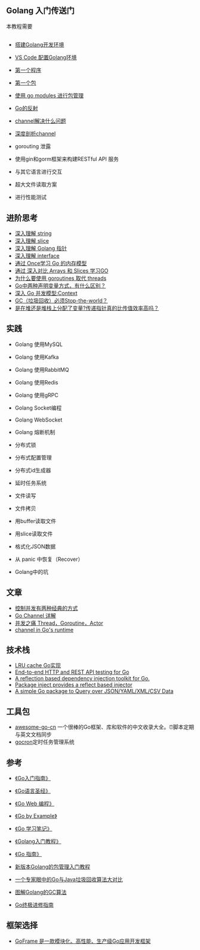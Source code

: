 ## Golang 入门传送门
本教程需要
## 

* [搭建Golang开发环境](https://golang.org/dl/)
* [VS Code 配置Golang环境](./Books/vscode_golang_env.md)
* [第一个程序](./Books/hello.md)
* [第一个包](./Books/package.md)
* [使用 go modules 进行包管理](./Books/go_modules.md)

* [Go的反射]()
* [channel解决什么问题]()
* [深度剖析channel](http://shanks.leanote.com/post/%E6%B7%B1%E5%BA%A6%E5%89%96%E6%9E%90channel)
* gorouting 泄露
* 使用gin和gorm框架来构建RESTful API 服务
* 与其它语言进行交互
* 超大文件读取方案
* 进行性能测试

## 进阶思考

* [深入理解 string](./Books/string.md)
* [深入理解 slice](./Books/slice.md)
* [深入理解 Golang 指针](./Books/pointer.md)
* [深入理解 interface](./Books/interface.md)
* [通过 Once学习 Go 的内存模型](./Books/once.md)
* [通过 深入对比 Arrays 和 Slices 学习GO](./Books/array_slice.md)
* [为什么要使用 goroutines 取代 threads](./Books/goroutines.md)
* [Go中两种声明变量方式，有什么区别？](./Books/variable.md)
* [深入 Go 并发模型:Context](./Books/context.md)
* [GC（垃圾回收）必须Stop-the-world？](./Books/garbageCollection.md)
* [是在堆还是堆栈上分配了变量?传递指针真的比传值效率高吗？](./Books/variableAllocated.md)


## 实践
* Golang 使用MySQL
* Golang 使用Kafka
* Golang 使用RabbitMQ
* Golang 使用Redis
* Golang 使用gRPC
* Golang Socket编程
* Golang WebSocket
* Golang 熔断机制

* 分布式锁
* 分布式配置管理
* 分布式id生成器
* 延时任务系统

* 文件读写
* 文件拷贝

* 用buffer读取文件
* 用slice读取文件
* 格式化JSON数据
* 从 panic 中恢复（Recover）
* Golang中的坑

## 文章
* [控制并发有两种经典的方式](https://zhuanlan.zhihu.com/p/58967892)
* [Go Channel 详解](https://colobu.com/2016/04/14/Golang-Channels/)
* [并发之痛 Thread，Goroutine，Actor](http://jolestar.com/parallel-programming-model-thread-goroutine-actor/)
* [channel in Go's runtime](http://skoo.me/go/2013/09/20/go-runtime-channel)

## 技术栈
* [LRU cache Go实现](https://github.com/hashicorp/golang-lru)
* [End-to-end HTTP and REST API testing for Go](https://github.com/gavv/httpexpect)
* [A reflection based dependency injection toolkit for Go. ](https://github.com/uber-go/dig)
* [Package inject provides a reflect based injector](https://github.com/facebookarchive/inject)
* [A simple Go package to Query over JSON/YAML/XML/CSV Data ](https://github.com/thedevsaddam/gojsonq)

## 工具包
* [awesome-go-cn](https://github.com/yinggaozhen/awesome-go-cn) 一个很棒的Go框架、库和软件的中文收录大全。⏰脚本定期与英文文档同步
* [gocron](https://github.com/ouqiang/gocron)定时任务管理系统

## 参考
* [《Go入门指南》](https://go.wuhaolin.cn/the-way-to-go/)
* [《Go语言圣经》](https://go.wuhaolin.cn/gopl/)
* [《Go Web 编程》](https://go.wuhaolin.cn/build-web-application-with-golang/)
* [《Go by Example》](https://gobyexample.com/)
* [《Go 学习笔记》](https://github.com/qyuhen/book)
* [《Golang入门教程》](http://c.biancheng.net/golang/)
* [《Go 指南》](https://go.openset.wang/)

* [新版本Golang的包管理入门教程](https://juejin.im/post/5c9c8c4fe51d450bc9547ba1)
* [一个专家眼中的Go与Java垃圾回收算法大对比](https://www.dushibaiyu.com/2016/12/java-go-gc.html)
* [图解Golang的GC算法](https://mp.weixin.qq.com/s/_h0-8hma5y_FHKBeFuOOyw)
* [Go终极进修指南](https://github.com/hoanhan101/ultimate-go)

## 框架选择
* [GoFrame 是一款模块化、高性能、生产级Go应用开发框架](https://github.com/gogf/gf/blob/master/README_ZH.MD)
